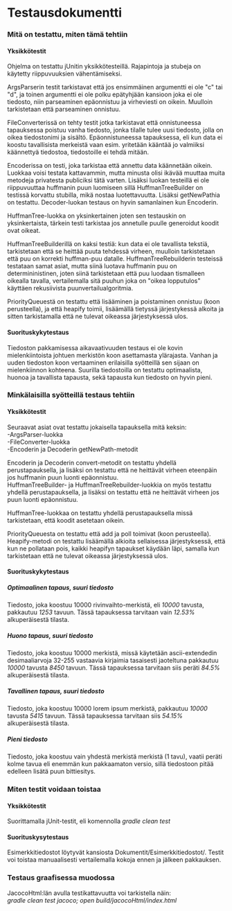 # Testausdokumentti

### Mitä on testattu, miten tämä tehtiin

#### Yksikkötestit

Ohjelma on testattu jUnitin yksikkötesteillä. Rajapintoja ja stubeja on käytetty riippuvuuksien vähentämiseksi.

ArgsParserin testit tarkistavat että jos ensimmäinen argumentti ei ole "c" tai "d", ja toinen argumentti ei ole polku epätyhjään kansioon joka ei ole tiedosto, niin parseaminen epäonnistuu ja virheviesti on oikein. Muulloin tarkistetaan että parseaminen onnistuu.

FileConverterissä on tehty testit jotka tarkistavat että onnistuneessa tapauksessa poistuu vanha tiedosto, jonka tilalle tulee uusi tiedosto, jolla on oikea tiedostonimi ja sisältö. Epäonnistuneessa tapauksessa, eli kun data ei koostu tavallisista merkeistä vaan esim. yritetään kääntää jo valmiiksi käännettyä tiedostoa, tiedostoille ei tehdä mitään.

Encoderissa on testi, joka tarkistaa että annettu data käännetään oikein. Luokkaa voisi testata kattavammin, mutta minusta olisi ikävää muuttaa muita metodeja privatesta publiciksi tätä varten. Lisäksi luokan testeillä ei ole riippuvuuttaa huffmanin puun luomiseen sillä HuffmanTreeBuilder on testissä korvattu stubilla, mikä nostaa luotettavuutta. Lisäksi getNewPathia on testattu. Decoder-luokan testaus on hyvin samanlainen kun Encoderin.

HuffmanTree-luokka on yksinkertainen joten sen testauskin on yksinkertaista, tärkein testi tarkistaa jos annetulle puulle generoidut koodit ovat oikeat.

HuffmanTreeBuilderillä on kaksi testiä: kun data ei ole tavallista tekstiä, tarkistetaan että se heittää puuta tehdessä virheen, muulloin tarkistetaan että puu on korrekti huffman-puu datalle. HuffmanTreeRebuilderin testeissä testataan samat asiat, mutta siinä luotava huffmanin puu on determininistinen, joten siinä tarkistetaan että puu luodaan tismalleen oikealla tavalla, vertailemalla sitä puuhun joka on "oikea lopputulos" käyttäen rekusiivista puunvertailualgoritmia.

PriorityQueuestä on testattu että lisääminen ja poistaminen onnistuu (koon perusteella), ja että heapify toimii, lisäämällä tietyssä järjestykessä alkoita ja sitten tarkistamalla että ne tulevat oikeassa järjestyksessä ulos.

#### Suorituskykytestaus

Tiedoston pakkamisessa aikavaativuuden testaus ei ole kovin mielenkiintoista johtuen merkistön koon asettamasta ylärajasta. Vanhan ja uuden tiedoston koon vertaaminen erilaisilla syötteillä sen sijaan on mielenkiinnon kohteena.
Suurilla tiedostoilla on testattu optimaalista, huonoa ja tavallista tapausta, sekä tapausta kun tiedosto on hyvin pieni.

### Minkälaisilla syötteillä testaus tehtiin

#### Yksikkötestit

Seuraavat asiat ovat testattu jokaisella tapauksella mitä keksin:  
-ArgsParser-luokka  
-FileConverter-luokka  
-Encoderin ja Decoderin getNewPath-metodit

Encoderin ja Decoderin convert-metodit on testattu yhdellä perustapauksella, ja lisäksi on testattu että ne heittävät virheen eteenpäin jos huffmanin puun luonti epäonnistuu.  
HuffmanTreeBuilder- ja HuffmanTreeRebuilder-luokkia on myös testattu yhdellä perustapauksella, ja lisäksi on testattu että ne heittävät virheen jos puun luonti epäonnistuu.

HuffmanTree-luokkaa on testattu yhdellä perustapauksella missä tarkistetaan, että koodit asetetaan oikein.

PriorityQueuesta on testattu että add ja poll toimivat (koon perusteella). Heapify-metodi on testattu lisäämällä alkioita sellaisessa järjestyksessä, että kun ne pollataan pois, kaikki heapifyn tapaukset käydään läpi, samalla kun tarkistetaan että ne tulevat oikeassa järjestyksessä ulos.

#### Suorituskykytestaus

##### Optimaalinen tapaus, suuri tiedosto

Tiedosto, joka koostuu 10000 rivinvaihto-merkistä, eli *10000* tavusta, pakkautuu *1253* tavuun. Tässä tapauksessa tarvitaan vain *12.53%* alkuperäisestä tilasta. 

##### Huono tapaus, suuri tiedosto

Tiedosto, joka koostuu 10000 merkistä, missä käytetään ascii-extendedin desimaaliarvoja 32-255 vastaavia kirjaimia tasaisesti jaoteltuna pakkautuu *10000* tavusta *8450* tavuun. Tässä tapauksessa tarvitaan siis peräti *84.5%* alkuperäisestä tilasta.

##### Tavallinen tapaus, suuri tiedosto

Tiedosto, joka koostuu 10000 lorem ipsum merkistä, pakkautuu *10000* tavusta *5415* tavuun. Tässä tapauksessa tarvitaan siis *54.15%* alkuperäisestä tilasta. 

##### Pieni tiedosto 

Tiedosto, joka koostuu vain yhdestä merkistä merkistä (1 tavu), vaatii peräti kolme tavua eli enemmän kun pakkaamaton versio, sillä tiedostoon pitää edelleen lisätä puun bittiesitys.

### Miten testit voidaan toistaa

#### Yksikkötestit

Suorittamalla jUnit-testit, eli komennolla _gradle clean test_

#### Suorituskysytestaus

Esimerkkitiedostot löytyvät kansiosta Dokumentit/Esimerkkitiedostot/. Testit voi toistaa manuaalisesti vertailemalla kokoja ennen ja jälkeen pakkauksen.

### Testaus graafisessa muodossa

JacocoHtml:län avulla testikattavuutta voi tarkistella näin:  
_gradle clean test jacoco; open build/jacocoHtml/index.html_
